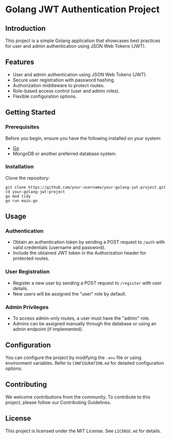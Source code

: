 # Golang JWT Authentication Project

## Introduction

This project is a simple Golang application that showcases best practices for user and admin authentication using JSON Web Tokens (JWT).

## Features

- User and admin authentication using JSON Web Tokens (JWT).
- Secure user registration with password hashing.
- Authorization middleware to protect routes.
- Role-based access control (user and admin roles).
- Flexible configuration options.

## Getting Started

### Prerequisites

Before you begin, ensure you have the following installed on your system:

- [Go](https://golang.org/doc/install)
- MongoDB or another preferred database system.

### Installation

Clone the repository:

   ```shell
  git clone https://github.com/your-username/your-golang-jwt-project.git
  cd your-golang-jwt-project
  go mod tidy
  go run main.go
```

## Usage

### Authentication
- Obtain an authentication token by sending a POST request to `/auth` with valid credentials (username and password).
- Include the obtained JWT token in the Authorization header for protected routes.

### User Registration
- Register a new user by sending a POST request to `/register` with user details.
- New users will be assigned the "user" role by default.

### Admin Privileges
- To access admin-only routes, a user must have the "admin" role.
- Admins can be assigned manually through the database or using an admin endpoint (if implemented).

## Configuration
You can configure the project by modifying the `.env` file or using environment variables. Refer to `CONFIGURATION.md` for detailed configuration options.

## Contributing
We welcome contributions from the community. To contribute to this project, please follow our Contributing Guidelines.

## License
This project is licensed under the MIT License. See `LICENSE.md` for details.





